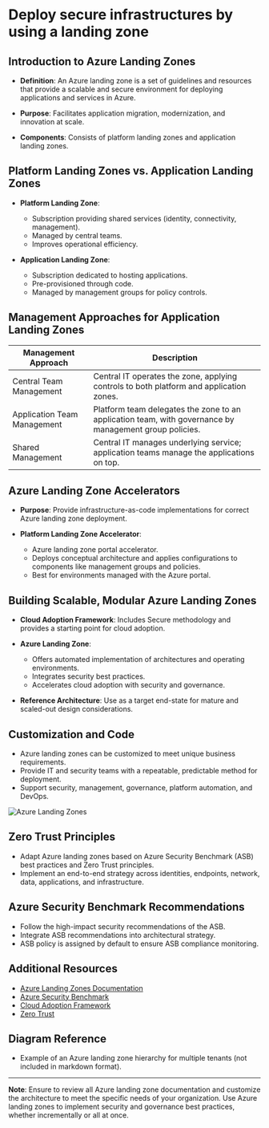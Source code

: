 # Deploy secure infrastructures by using a landing zone

## Introduction to Azure Landing Zones

- **Definition**: An Azure landing zone is a set of guidelines and resources that provide a scalable and secure environment for deploying applications and services in Azure.

- **Purpose**: Facilitates application migration, modernization, and innovation at scale.

- **Components**: Consists of platform landing zones and application landing zones.

## Platform Landing Zones vs. Application Landing Zones

- **Platform Landing Zone**:
  - Subscription providing shared services (identity, connectivity, management).
  - Managed by central teams.
  - Improves operational efficiency.

- **Application Landing Zone**:
  - Subscription dedicated to hosting applications.
  - Pre-provisioned through code.
  - Managed by management groups for policy controls.

## Management Approaches for Application Landing Zones

| Management Approach        | Description |
| -------------------------- | ----------- |
| Central Team Management    | Central IT operates the zone, applying controls to both platform and application zones. |
| Application Team Management| Platform team delegates the zone to an application team, with governance by management group policies. |
| Shared Management          | Central IT manages underlying service; application teams manage the applications on top. |

## Azure Landing Zone Accelerators

- **Purpose**: Provide infrastructure-as-code implementations for correct Azure landing zone deployment.

- **Platform Landing Zone Accelerator**:
  - Azure landing zone portal accelerator.
  - Deploys conceptual architecture and applies configurations to components like management groups and policies.
  - Best for environments managed with the Azure portal.

## Building Scalable, Modular Azure Landing Zones

- **Cloud Adoption Framework**: Includes Secure methodology and provides a starting point for cloud adoption.

- **Azure Landing Zone**:
  - Offers automated implementation of architectures and operating environments.
  - Integrates security best practices.
  - Accelerates cloud adoption with security and governance.

- **Reference Architecture**: Use as a target end-state for mature and scaled-out design considerations.

## Customization and Code

- Azure landing zones can be customized to meet unique business requirements.
- Provide IT and security teams with a repeatable, predictable method for deployment.
- Support security, management, governance, platform automation, and DevOps.

![Azure Landing Zones](https://learn.microsoft.com/en-us/training/wwl-azure/governance-security/media/azure-landing-zone-architecture-example-ce4b31c9.png)
## Zero Trust Principles

- Adapt Azure landing zones based on Azure Security Benchmark (ASB) best practices and Zero Trust principles.
- Implement an end-to-end strategy across identities, endpoints, network, data, applications, and infrastructure.

## Azure Security Benchmark Recommendations

- Follow the high-impact security recommendations of the ASB.
- Integrate ASB recommendations into architectural strategy.
- ASB policy is assigned by default to ensure ASB compliance monitoring.

## Additional Resources

- [Azure Landing Zones Documentation](https://docs.microsoft.com/en-us/azure/cloud-adoption-framework/ready/landing-zone/)
- [Azure Security Benchmark](https://docs.microsoft.com/en-us/security/benchmark/azure/)
- [Cloud Adoption Framework](https://docs.microsoft.com/en-us/azure/cloud-adoption-framework/)
- [Zero Trust](https://docs.microsoft.com/en-us/security/zero-trust/)

## Diagram Reference

- Example of an Azure landing zone hierarchy for multiple tenants (not included in markdown format).

---

**Note**: Ensure to review all Azure landing zone documentation and customize the architecture to meet the specific needs of your organization. Use Azure landing zones to implement security and governance best practices, whether incrementally or all at once.